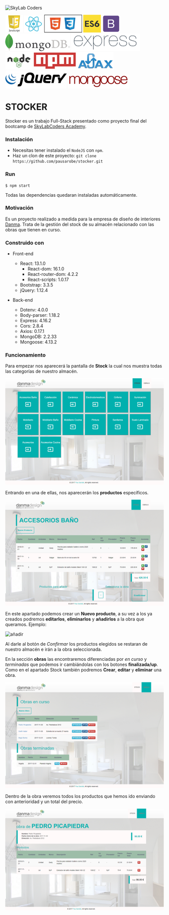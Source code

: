 ![SkyLab Coders](http://www.skylabcoders.com/images/403/default.png "SkyLabCoders")

[![JavaScript](https://github.com/Iggy-Codes/logo-images/blob/master/logos/js.png)](http://www.w3.org/)
[![React](https://github.com/MarioTerron/logo-images/raw/master/logos/react.png)](https://reactjs.org/)
[![HTML5 and CSS3](https://github.com/Iggy-Codes/logo-images/blob/master/logos/html5andcss3.png)](http://www.w3.org/)
[![ES6](https://github.com/Iggy-Codes/logo-images/blob/master/logos/es6.png)](http://www.ecma-international.org/ecma-262/6.0/)
[![Bootstrap](https://github.com/Iggy-Codes/logo-images/blob/master/logos/bootstrap.png)](http://getbootstrap.com/)
[![MongoDB](https://github.com/Iggy-Codes/logo-images/blob/master/logos/mongodb.png)](https://www.mongodb.com/)
[![ExpressJS](https://github.com/Iggy-Codes/logo-images/blob/master/logos/expressjs.png)](http://expressjs.com///)
[![NodeJS](https://github.com/Iggy-Codes/logo-images/blob/master/logos/nodejs.png)](https://nodejs.org/)
[![npm](https://github.com/Iggy-Codes/logo-images/blob/master/logos/npm.png)](https://www.npmjs.com/)
[![AJAX](https://github.com/Iggy-Codes/logo-images/blob/master/logos/ajax.png)](https://developer.mozilla.org/en-US/docs/AJAX/)
[![jQuery](https://github.com/Iggy-Codes/logo-images/blob/master/logos/jquery.png)](http://jquery.com/)
[![Mongoose](https://github.com/MarioTerron/logo-images/raw/master/logos/mongoose.png)](http://mongoosejs.com/)

# STOCKER

Stocker es un trabajo Full-Stack presentado como proyecto final del bootcamp de [SkyLabCoders Academy](http://www.skylabcoders.com/es/).

### Instalación

* Necesitas tener instalado el `NodeJS` con `npm`.
* Haz un clon de este proyecto: 
    `git clone https://github.com/pausarobe/stocker.git`


### Run

`$ npm start`

Todas las dependencias quedaran instaladas automáticamente.

### Motivación

Es un proyecto realizado a medida para la empresa de diseño de interiores [Danma](https://www.danma.es/). Trata de la gestión del stock de su almacén relacionado con las obras que tienen en curso.

### Construido con

* Front-end
    - React: 13.1.0
        + React-dom: 16.1.0
        + React-router-dom: 4.2.2
        + React-scripts: 1.0.17
    - Bootstrap: 3.3.5
    - jQuery: 1.12.4

* Back-end
    - Dotenv: 4.0.0
    - Body-parser: 1.18.2
    - Express: 4.16.2
    - Cors: 2.8.4
    - Axios: 0.17.1
    - MongoDB: 2.2.33
    - Mongoose: 4.13.2

### Funcionamiento

Para empezar nos aparecerá la pantalla de **Stock** la cual nos muestra todas las categorías de nuestro almacén.

![categorias](./images/categorias.png)

Entrando en una de ellas, nos aparecerán los **productos** específicos.

![productos](./images/productos.png)

En este apartado podemos crear un **Nuevo producto**, a su vez a los ya creados podremos **editarlos**, **eliminarlos** y **añadirlos** a la obra que queramos. Ejemplo:

![añadir](./images/añadir.png)

Al darle al botón de _Confirmar_ los productos elegidos se restaran de nuestro almacén e irán a la obra seleccionada.

En la sección **obras** las encontraremos diferenciadas por _en curso_ y _terminadas_ que podemos ir cambiándolas con los botones **finalizada/up**. Como en el apartado Stock también podremos **Crear**, **editar** y **eliminar** una obra. 

![obras](./images/obras.png)

Dentro de la obra veremos todos los productos que hemos ido enviando con anterioridad y un total del precio.

![pedropicapiedra](./images/pedropicapiedra.png)
